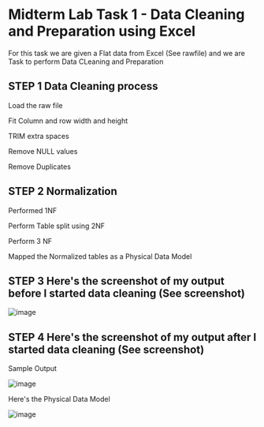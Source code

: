 # Midterm Lab Task 1 - Data Cleaning and Preparation using Excel
For this task we are given a Flat data from Excel (See rawfile) and we are Task to perform Data CLeaning and Preparation

## STEP 1 Data Cleaning process

Load the raw file

Fit Column and row width and height

TRIM extra spaces

Remove NULL values

Remove Duplicates

## STEP 2 Normalization
Performed 1NF

Perform Table split using 2NF

Perform 3 NF

Mapped the Normalized tables as a Physical Data Model

## STEP 3 Here's the screenshot of my output before I started data cleaning (See screenshot)

![image](https://github.com/user-attachments/assets/d655d584-0a02-4c29-b72f-1e66450db70e)


## STEP 4 Here's the screenshot of my output after I started data cleaning (See screenshot)
Sample Output

![image](https://github.com/user-attachments/assets/83d5f3ad-5ba5-4687-8772-9b753ffba6f3)




Here's the Physical Data Model

![image](https://github.com/user-attachments/assets/7c2d6bbe-1af8-4654-828a-e4314b459ba6)


